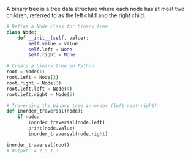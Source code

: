 A binary tree is a tree data structure where each node has at most two children, referred to as the left child and the right child.

```python
# Define a Node class for binary tree
class Node:
    def __init__(self, value):
        self.value = value
        self.left = None
        self.right = None

# Create a binary tree in Python
root = Node(1)
root.left = Node(2)
root.right = Node(3)
root.left.left = Node(4)
root.left.right = Node(5)

# Traversing the binary tree in-order (left-root-right)
def inorder_traversal(node):
    if node:
        inorder_traversal(node.left)
        print(node.value)
        inorder_traversal(node.right)

inorder_traversal(root)
# Output: 4 2 5 1 3

```